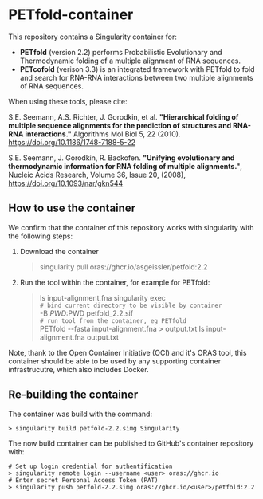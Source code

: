 # PETfold-container
This repository contains a Singularity container for:

- **PETfold** (version 2.2) performs Probabilistic Evolutionary and Thermodynamic folding of a multiple alignment of RNA sequences.
- **PETcofold** (verison 3.3) is an integrated framework with PETfold to fold and search for RNA-RNA interactions between two multiple alignments of RNA sequences.

When using these tools, please cite:

S.E. Seemann, A.S. Richter, J. Gorodkin, et al. **"Hierarchical folding of multiple sequence alignments for the prediction of structures and RNA-RNA interactions."** Algorithms Mol Biol 5, 22 (2010). https://doi.org/10.1186/1748-7188-5-22

S.E. Seemann, J. Gorodkin, R. Backofen. **"Unifying evolutionary and thermodynamic information for RNA folding of multiple alignments."**, Nucleic Acids Research, Volume 36, Issue 20, (2008), https://doi.org/10.1093/nar/gkn544

## How to use the container


We confirm that the container of this repository works with singularity with the following steps:

1. Download the container

    > singularity pull oras://ghcr.io/asgeissler/petfold:2.2

2. Run the tool within the container, for example for PETfold:

    > ls
    input-alignment.fna
    > singularity exec                                        \
        `# bind current directory to be visible by container` \
         -B $PWD:$PWD  petfold_2.2.sif                        \
        `# run tool from the container, eg PETfold`           \
        PETfold --fasta input-alignment.fna > output.txt
    > ls
    input-alignment.fna         output.txt

Note, thank to the  Open Container Initiative (OCI) and it's ORAS tool, this container should be able to be used by any supporting container infrastrucutre, which also includes Docker.

## Re-building the container

The container was build with the command:

    > singularity build petfold-2.2.simg Singularity

The now build container can be published to GitHub's container repository with:

    # Set up login credential for authentification
    > singularity remote login --username <user> oras://ghcr.io
    # Enter secret Personal Access Token (PAT)
    > singularity push petfold-2.2.simg oras://ghcr.io/<user>/petfold:2.2
